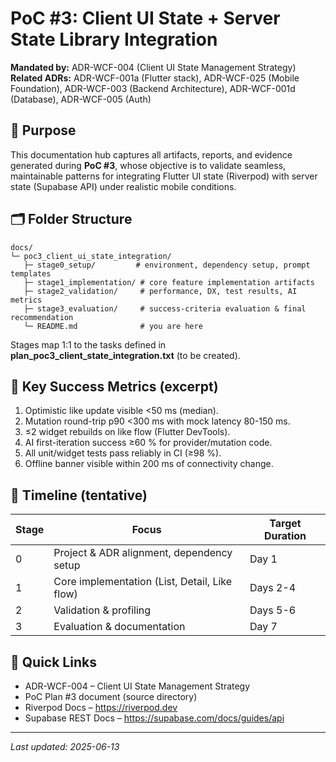 # PoC #3: Client UI State + Server State Library Integration

**Mandated by:** ADR-WCF-004 (Client UI State Management Strategy)  
**Related ADRs:** ADR-WCF-001a (Flutter stack), ADR-WCF-025 (Mobile Foundation), ADR-WCF-003 (Backend Architecture), ADR-WCF-001d (Database), ADR-WCF-005 (Auth)

## 📑 Purpose
This documentation hub captures all artifacts, reports, and evidence generated during **PoC #3**, whose objective is to validate seamless, maintainable patterns for integrating Flutter UI state (Riverpod) with server state (Supabase API) under realistic mobile conditions.

## 🗂️ Folder Structure
```
docs/
└─ poc3_client_ui_state_integration/
   ├─ stage0_setup/         # environment, dependency setup, prompt templates
   ├─ stage1_implementation/ # core feature implementation artifacts
   ├─ stage2_validation/     # performance, DX, test results, AI metrics
   ├─ stage3_evaluation/     # success-criteria evaluation & final recommendation
   └─ README.md              # you are here
```
Stages map 1:1 to the tasks defined in **plan_poc3_client_state_integration.txt** (to be created).

## 🎯 Key Success Metrics (excerpt)
1. Optimistic like update visible <50 ms (median).
2. Mutation round-trip p90 <300 ms with mock latency 80-150 ms.
3. ≤2 widget rebuilds on like flow (Flutter DevTools).
4. AI first-iteration success ≥60 % for provider/mutation code.
5. All unit/widget tests pass reliably in CI (≥98 %).
6. Offline banner visible within 200 ms of connectivity change.

## 📅 Timeline (tentative)
| Stage | Focus | Target Duration |
|-------|-------|-----------------|
| 0 | Project & ADR alignment, dependency setup | Day 1 |
| 1 | Core implementation (List, Detail, Like flow) | Days 2-4 |
| 2 | Validation & profiling | Days 5-6 |
| 3 | Evaluation & documentation | Day 7 |

## 🔗 Quick Links
* ADR-WCF-004 – Client UI State Management Strategy
* PoC Plan #3 document (source directory)
* Riverpod Docs – https://riverpod.dev
* Supabase REST Docs – https://supabase.com/docs/guides/api

---
_Last updated: 2025-06-13_ 